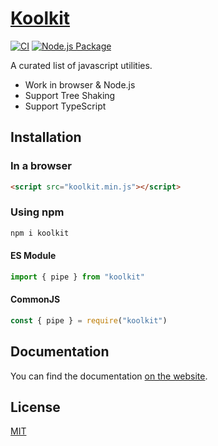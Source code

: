 # [Koolkit](https://synzhang.github.io/koolkit)

[![CI](https://github.com/SynZhang/koolkit/actions/workflows/ci.yml/badge.svg)](https://github.com/SynZhang/koolkit/actions/workflows/ci.yml)
[![Node.js Package](https://github.com/SynZhang/koolkit/actions/workflows/npmpublish.yml/badge.svg)](https://github.com/SynZhang/koolkit/actions/workflows/npmpublish.yml)

A curated list of javascript utilities.

- Work in browser & Node.js
- Support Tree Shaking
- Support TypeScript

## Installation

### In a browser

```html
<script src="koolkit.min.js"></script>
```

### Using npm

```sh
npm i koolkit
```

#### ES Module

```js
import { pipe } from "koolkit"
```

#### CommonJS

```js
const { pipe } = require("koolkit")
```

## Documentation

You can find the documentation [on the website](https://synzhang.github.io/koolkit).

## License

[MIT](./LICENSE)
